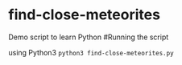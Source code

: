 # find-close-meteorites
Demo script to learn Python
#Running the script

using Python3
`python3 find-close-meteorites.py`

